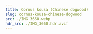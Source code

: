 ```yaml
---
title: Cornus kousa (Chinese dogwood)
slug: cornus-kousa-chinese-dogwood
src: ./IMG_3660.webp
hdr_src: ./IMG_3660.hdr.avif
---
```

